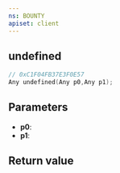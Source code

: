 ```yaml
---
ns: BOUNTY
apiset: client
---
```

## undefined

```c
// 0xC1F04FB37E3F0E57
Any undefined(Any p0,Any p1);
```


## Parameters
* **p0**:
* **p1**:

## Return value

